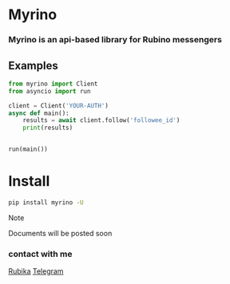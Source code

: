 # Myrino
### Myrino is an api-based library for Rubino messengers


## Examples

```python
from myrino import Client
from asyncio import run

client = Client('YOUR-AUTH')
async def main():
    results = await client.follow('followee_id')
    print(results)


run(main())
```

# Install
```bash
pip install myrino -U
```

> [!NOTE]
> Documents will be posted soon


### contact with me
[Rubika](https://rubika.ir/slash_dev)
[Telegram](https://t.me/activate_sh)
